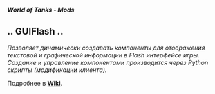 ##### World of Tanks - Mods
## .. GUIFlash ..
_Позволяет динамически создавать компоненты для отображения текстовой и графической информации в Flash интерфейсе игры. Создание и управление компонентами производится через Python скрипты (модификации клиента)._

Подробнее в [**Wiki**](https://github.com/GambitER/GUIFlash/wiki).
